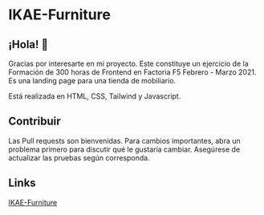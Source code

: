 # IKAE-Furniture

## ¡Hola! 👋

Gracias por interesarte en mi proyecto. Este constituye un ejercicio de la Formación de 300 horas de Frontend en Factoria F5 Febrero - Marzo 2021. Es una landing page para una tienda de mobiliario.

Está realizada en HTML, CSS, Tailwind y Javascript.

## Contribuir

Las Pull requests son bienvenidas. Para cambios importantes, abra un problema primero para discutir qué le gustaría cambiar.
Asegúrese de actualizar las pruebas según corresponda.

## Links

[IKAE-Furniture](https://ikae-furniture.vercel.app/)
